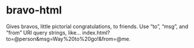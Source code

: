 bravo-html
==========

Gives bravos, little pictorial congratulations, to friends. Use “to”, “msg”, and “from” URI query strings, like… index.html?to=@person&msg=Way%20to%20go!&from=@me.
